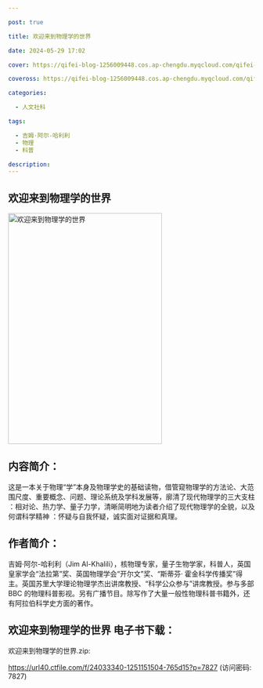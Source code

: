 ```yaml
---

post: true

title: 欢迎来到物理学的世界

date: 2024-05-29 17:02

cover: https://qifei-blog-1256009448.cos.ap-chengdu.myqcloud.com/qifei-blog/654a2e26c458853aef25058b.jpg

coveross: https://qifei-blog-1256009448.cos.ap-chengdu.myqcloud.com/qifei-blog/654a2e26c458853aef25058b.jpg

categories:

  - 人文社科

tags:

  - 吉姆·阿尔-哈利利
  - 物理
  - 科普

description:
---
```


## 欢迎来到物理学的世界
<img alt="欢迎来到物理学的世界 " class="aligncenter loaded" data-was-processed="true" decoding="async" fetchpriority="high" height="471" src="https://qifei-blog-1256009448.cos.ap-chengdu.myqcloud.com/qifei-blog/654a2e26c458853aef25058b.jpg " style="cursor: zoom-in;" width="314"/>

## 内容简介：

这是一本关于物理“学”本身及物理学史的基础读物，借管窥物理学的方法论、大范围尺度、重要概念、问题、理论系统及学科发展等，廓清了现代物理学的三大支柱 ：相对论、热力学、量子力学，清晰简明地为读者介绍了现代物理学的全貌，以及何谓科学精神 ：怀疑与自我怀疑，诚实面对证据和真理。

## 作者简介：

吉姆·阿尔-哈利利（Jim Al-Khalili），核物理专家，量子生物学家，科普人，英国皇家学会“法拉第”奖、英国物理学会“开尔文”奖、“斯蒂芬· 霍金科学传播奖”得主。英国苏里大学理论物理学杰出讲席教授、“科学公众参与”讲席教授。参与多部 BBC 的物理科普影视。另有广播节目。除写作了大量一般性物理科普书籍外，还有阿拉伯科学史方面的著作。

## 欢迎来到物理学的世界 电子书下载：

欢迎来到物理学的世界.zip: 

https://url40.ctfile.com/f/24033340-1251151504-765d15?p=7827 (访问密码: 7827)
